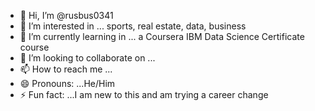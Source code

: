 - 👋 Hi, I’m @rusbus0341
- 👀 I’m interested in ... sports, real estate, data, business
- 🌱 I’m currently learning in ... a Coursera IBM Data Science Certificate course 
- 💞️ I’m looking to collaborate on ...
- 📫 How to reach me ...
- 😄 Pronouns: ...He/Him
- ⚡ Fun fact: ...I am new to this and am trying a career change

<!---
rusbus0341/rusbus0341 is a ✨ special ✨ repository because its `README.md` (this file) appears on your GitHub profile.
You can click the Preview link to take a look at your changes.
--->
